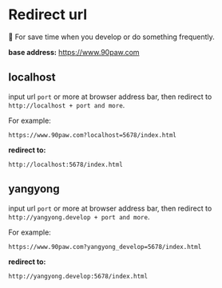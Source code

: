 # Redirect url

🚩 For save time when you develop or do something frequently. 

**base address:** https://www.90paw.com

## localhost

input url `port` or more at browser address bar, then redirect to `http://localhost + port and more`.

For example:

`https://www.90paw.com?localhost=5678/index.html` 

**redirect to:** 

`http://localhost:5678/index.html`

## yangyong

input url `port` or more at browser address bar, then redirect to `http://yangyong.develop + port and more`.

For example:

`https://www.90paw.com?yangyong_develop=5678/index.html` 

**redirect to:** 

`http://yangyong.develop:5678/index.html`
